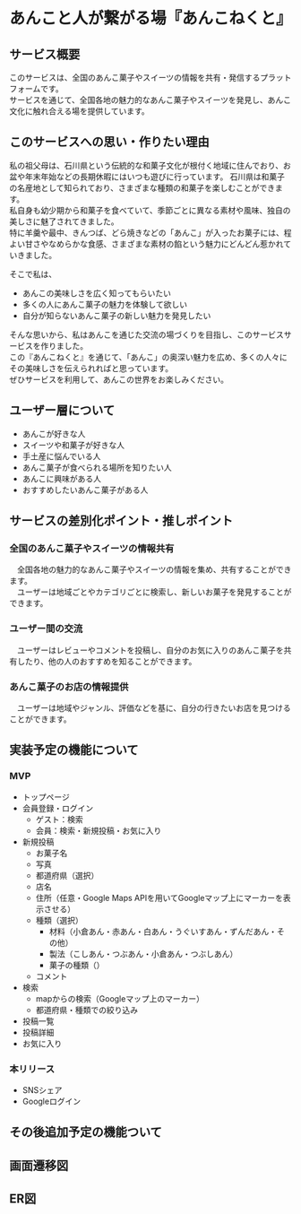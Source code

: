# **あんこと人が繋がる場『あんこねくと』**

## **サービス概要**
このサービスは、全国のあんこ菓子やスイーツの情報を共有・発信するプラットフォームです。<br>
サービスを通じて、全国各地の魅力的なあんこ菓子やスイーツを発見し、あんこ文化に触れ合える場を提供しています。

## **このサービスへの思い・作りたい理由**

私の祖父母は、石川県という伝統的な和菓子文化が根付く地域に住んでおり、お盆や年末年始などの長期休暇にはいつも遊びに行っています。
石川県は和菓子の名産地として知られており、さまざまな種類の和菓子を楽しむことができます。<br>
私自身も幼少期から和菓子を食べていて、季節ごとに異なる素材や風味、独自の美しさに魅了されてきました。<br>
特に羊羹や最中、きんつば、どら焼きなどの「あんこ」が入ったお菓子には、程よい甘さやなめらかな食感、さまざまな素材の餡という魅力にどんどん惹かれていきました。<br>

そこで私は、
- あんこの美味しさを広く知ってもらいたい
- 多くの人にあんこ菓子の魅力を体験して欲しい
- 自分が知らないあんこ菓子の新しい魅力を発見したい

そんな思いから、私はあんこを通じた交流の場づくりを目指し、このサービスサービスを作りました。<br>
この『あんこねくと』を通じて、「あんこ」の奥深い魅力を広め、多くの人々にその美味しさを伝えられればと思っています。<br>
ぜひサービスを利用して、あんこの世界をお楽しみください。

## **ユーザー層について**
- あんこが好きな人
- スイーツや和菓子が好きな人
- 手土産に悩んでいる人
- あんこ菓子が食べられる場所を知りたい人
- あんこに興味がある人
- おすすめしたいあんこ菓子がある人

## **サービスの差別化ポイント・推しポイント**
### 全国のあんこ菓子やスイーツの情報共有
　全国各地の魅力的なあんこ菓子やスイーツの情報を集め、共有することができます。<br>
　ユーザーは地域ごとやカテゴリごとに検索し、新しいお菓子を発見することができます。
### ユーザー間の交流
　ユーザーはレビューやコメントを投稿し、自分のお気に入りのあんこ菓子を共有したり、他の人のおすすめを知ることができます。
### あんこ菓子のお店の情報提供
　ユーザーは地域やジャンル、評価などを基に、自分の行きたいお店を見つけることができます。

## **実装予定の機能について**
### MVP
- トップページ
- 会員登録・ログイン
  - ゲスト：検索
  - 会員：検索・新規投稿・お気に入り
- 新規投稿
  - お菓子名
  - 写真
  - 都道府県（選択）
  - 店名
  - 住所（任意・Google Maps APIを用いてGoogleマップ上にマーカーを表示させる）
  - 種類（選択）
    - 材料（小倉あん・赤あん・白あん・うぐいすあん・ずんだあん・その他）
    - 製法（こしあん・つぶあん・小倉あん・つぶしあん）
    - 菓子の種類（）
  - コメント
- 検索
  - mapからの検索（Googleマップ上のマーカー）
  - 都道府県・種類での絞り込み
- 投稿一覧
- 投稿詳細
- お気に入り

### 本リリース
- SNSシェア
- Googleログイン

## その後追加予定の機能ついて


## 画面遷移図

## ER図
